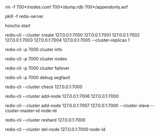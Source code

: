 rm -f 700*/nodes.conf 700*/dump.rdb 700*/appendonly.aof

pkill -f redis-server

honcho start

redis-cli --cluster create 127.0.0.1:7000 127.0.0.1:7001 127.0.0.1:7002 127.0.0.1:7003 127.0.0.1:7004 127.0.0.1:7005 --cluster-replicas 1

redis-cli -p 7000 cluster info

redis-cli -p 7000 cluster nodes

redis-cli -p 7000 cluster failover

redis-cli -p 7000 debug segfault

redis-cli --cluster check 127.0.0.1:7000

redis-cli --cluster add-node 127.0.0.1:7006 127.0.0.1:7000

redis-cli --cluster add-node 127.0.0.1:7007 127.0.0.1:7000 --cluster-slave --cluster-master-id node-id

redis-cli --cluster reshard 127.0.0.1:7000

redis-cli --cluster del-node 127.0.0.1:7000 node-id
